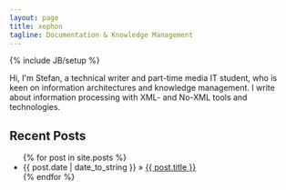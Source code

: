 ```yaml
---
layout: page
title: xephon
tagline: Documentation & Knowledge Management
---
```

{% include JB/setup %}

Hi, I'm Stefan, a technical writer and part-time media IT student, who is keen on information architectures and knowledge management. I write about information processing with XML- and No-XML tools and technologies.

## Recent Posts

<ul class="posts">
  {% for post in site.posts %}
    <li><span>{{ post.date | date_to_string }}</span> &raquo; <a href="{{ BASE_PATH }}{{ post.url }}">{{ post.title }}</a></li>
  {% endfor %}
</ul>
